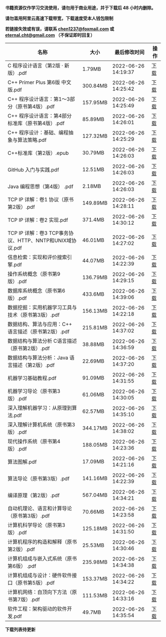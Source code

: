 **书籍资源仅作学习交流使用，请勿用于商业用途，并于下载后 48 小时内删除。**

**请勿滥用阿里云高速下载带宽，下载速度受本人钱包限制**

**若链接失效或有误，请联系 chen1237@foxmail.com 或 eternal.cht@gmail.com （不保证即时回复）** 

| 名称                                                     | 大小     | 最后修改时间        | 操作                                  |
| -------------------------------------------------------- | -------- | ------------------- | ------------------------------------- |
| C 程序设计语言（第2版 · 新版）.pdf                       | 1.79MB   | 2022-06-26 14:19:37 |[下载 ](https://nme-file.oss-cn-hangzhou.aliyuncs.com/github/zstu-study/itbooks/C%20%E7%A8%8B%E5%BA%8F%E8%AE%BE%E8%AE%A1%E8%AF%AD%E8%A8%80%EF%BC%88%E7%AC%AC2%E7%89%88%20%C2%B7%20%E6%96%B0%E7%89%88%EF%BC%89.pdf)|
| C++ Primer Plus 第6版 中文版.pdf                         | 300.84MB | 2022-06-26 14:25:42 |[下载 ](https://nme-file.oss-cn-hangzhou.aliyuncs.com/github/zstu-study/itbooks/C%2B%2B%20Primer%20Plus%20%E7%AC%AC6%E7%89%88%20%E4%B8%AD%E6%96%87%E7%89%88.pdf)|
| C++ 程序设计语言：第1～3部分（原书第4版）.pdf            | 157.95MB | 2022-06-26 14:25:49 |[下载 ](https://nme-file.oss-cn-hangzhou.aliyuncs.com/github/zstu-study/itbooks/C%2B%2B%20%E7%A8%8B%E5%BA%8F%E8%AE%BE%E8%AE%A1%E8%AF%AD%E8%A8%80%EF%BC%9A%E7%AC%AC1%EF%BD%9E3%E9%83%A8%E5%88%86%EF%BC%88%E5%8E%9F%E4%B9%A6%E7%AC%AC4%E7%89%88%EF%BC%89.pdf)|
| C++ 程序设计语言：第4部分 标准库（原书第4版）.pdf        | 85.89MB  | 2022-06-26 14:26:01 |[下载 ](https://nme-file.oss-cn-hangzhou.aliyuncs.com/github/zstu-study/itbooks/C%2B%2B%20%E7%A8%8B%E5%BA%8F%E8%AE%BE%E8%AE%A1%E8%AF%AD%E8%A8%80%EF%BC%9A%E7%AC%AC4%E9%83%A8%E5%88%86%20%E6%A0%87%E5%87%86%E5%BA%93%EF%BC%88%E5%8E%9F%E4%B9%A6%E7%AC%AC4%E7%89%88%EF%BC%89.pdf)|
| C++ 程序设计：基础、编程抽象与算法策略.pdf               | 127.32MB | 2022-06-26 14:25:29 |[下载 ](https://nme-file.oss-cn-hangzhou.aliyuncs.com/github/zstu-study/itbooks/C%2B%2B%20%E7%A8%8B%E5%BA%8F%E8%AE%BE%E8%AE%A1%EF%BC%9A%E5%9F%BA%E7%A1%80%E3%80%81%E7%BC%96%E7%A8%8B%E6%8A%BD%E8%B1%A1%E4%B8%8E%E7%AE%97%E6%B3%95%E7%AD%96%E7%95%A5.pdf)|
| C++标准库（第2版）.epub                                  | 30.79MB  | 2022-06-26 14:26:03 |[下载 ](https://nme-file.oss-cn-hangzhou.aliyuncs.com/github/zstu-study/itbooks/C%2B%2B%E6%A0%87%E5%87%86%E5%BA%93%EF%BC%88%E7%AC%AC2%E7%89%88%EF%BC%89.epub)|
| GitHub 入门与实践.pdf                                    | 12.51MB  | 2022-06-26 14:26:03 |[下载 ](https://nme-file.oss-cn-hangzhou.aliyuncs.com/github/zstu-study/itbooks/GitHub%20%E5%85%A5%E9%97%A8%E4%B8%8E%E5%AE%9E%E8%B7%B5.pdf)|
| Java 编程思想（第4版） .pdf                              | 2.18MB   | 2022-06-26 14:26:03 |[下载 ](https://nme-file.oss-cn-hangzhou.aliyuncs.com/github/zstu-study/itbooks/Java%20%E7%BC%96%E7%A8%8B%E6%80%9D%E6%83%B3%EF%BC%88%E7%AC%AC4%E7%89%88%EF%BC%89%20.pdf)|
| TCP IP 详解：卷1 协议（原书第2版）.pdf                   | 149.89MB | 2022-06-26 14:28:11 |[下载 ](https://nme-file.oss-cn-hangzhou.aliyuncs.com/github/zstu-study/itbooks/TCP%20IP%20%E8%AF%A6%E8%A7%A3%EF%BC%9A%E5%8D%B71%20%E5%8D%8F%E8%AE%AE%EF%BC%88%E5%8E%9F%E4%B9%A6%E7%AC%AC2%E7%89%88%EF%BC%89.pdf)|
| TCP IP 详解：卷2 实现.pdf                                | 371.4MB  | 2022-06-26 14:30:12 |[下载 ](https://nme-file.oss-cn-hangzhou.aliyuncs.com/github/zstu-study/itbooks/TCP%20IP%20%E8%AF%A6%E8%A7%A3%EF%BC%9A%E5%8D%B72%20%E5%AE%9E%E7%8E%B0.pdf)|
| TCP IP 详解：卷3 TCP事务协议、HTTP、NNTP和UNIX域协议.pdf | 46.01MB  | 2022-06-26 14:27:02 |[下载 ](https://nme-file.oss-cn-hangzhou.aliyuncs.com/github/zstu-study/itbooks/TCP%20IP%20%E8%AF%A6%E8%A7%A3%EF%BC%9A%E5%8D%B73%20TCP%E4%BA%8B%E5%8A%A1%E5%8D%8F%E8%AE%AE%E3%80%81HTTP%E3%80%81NNTP%E5%92%8CUNIX%E5%9F%9F%E5%8D%8F%E8%AE%AE.pdf)|
| 信息检索：实现和评价搜索引擎.pdf                         | 44.07MB  | 2022-06-26 14:22:39 |[下载 ](https://nme-file.oss-cn-hangzhou.aliyuncs.com/github/zstu-study/itbooks/%E4%BF%A1%E6%81%AF%E6%A3%80%E7%B4%A2%EF%BC%9A%E5%AE%9E%E7%8E%B0%E5%92%8C%E8%AF%84%E4%BB%B7%E6%90%9C%E7%B4%A2%E5%BC%95%E6%93%8E.pdf)|
| 操作系统概念（原书第9版）.pdf                            | 136.79MB | 2022-06-26 14:29:15 |[下载 ](https://nme-file.oss-cn-hangzhou.aliyuncs.com/github/zstu-study/itbooks/%E6%93%8D%E4%BD%9C%E7%B3%BB%E7%BB%9F%E6%A6%82%E5%BF%B5%EF%BC%88%E5%8E%9F%E4%B9%A6%E7%AC%AC9%E7%89%88%EF%BC%89.pdf)|
| 数据库系统概念（原书第6版）.pdf                          | 433.6MB  | 2022-06-26 14:39:06 |[下载 ](https://nme-file.oss-cn-hangzhou.aliyuncs.com/github/zstu-study/itbooks/%E6%95%B0%E6%8D%AE%E5%BA%93%E7%B3%BB%E7%BB%9F%E6%A6%82%E5%BF%B5%EF%BC%88%E5%8E%9F%E4%B9%A6%E7%AC%AC6%E7%89%88%EF%BC%89.pdf)|
| 数据挖掘：实用机器学习工具与技术（原书第3版）.pdf        | 156.13MB | 2022-06-26 14:22:18 |[下载 ](https://nme-file.oss-cn-hangzhou.aliyuncs.com/github/zstu-study/itbooks/%E6%95%B0%E6%8D%AE%E6%8C%96%E6%8E%98%EF%BC%9A%E5%AE%9E%E7%94%A8%E6%9C%BA%E5%99%A8%E5%AD%A6%E4%B9%A0%E5%B7%A5%E5%85%B7%E4%B8%8E%E6%8A%80%E6%9C%AF%EF%BC%88%E5%8E%9F%E4%B9%A6%E7%AC%AC3%E7%89%88%EF%BC%89.pdf)|
| 数据结构、算法与应用：C++ 语言描述（原书第2版）.pdf      | 215.81MB | 2022-06-26 14:37:02 |[下载 ](https://nme-file.oss-cn-hangzhou.aliyuncs.com/github/zstu-study/itbooks/%E6%95%B0%E6%8D%AE%E7%BB%93%E6%9E%84%E3%80%81%E7%AE%97%E6%B3%95%E4%B8%8E%E5%BA%94%E7%94%A8%EF%BC%9AC%2B%2B%20%E8%AF%AD%E8%A8%80%E6%8F%8F%E8%BF%B0%EF%BC%88%E5%8E%9F%E4%B9%A6%E7%AC%AC2%E7%89%88%EF%BC%89.pdf)|
| 数据结构与算法分析 C语言描述（原书第2版）.pdf            | 38.88MB  | 2022-06-26 14:36:59 |[下载 ](https://nme-file.oss-cn-hangzhou.aliyuncs.com/github/zstu-study/itbooks/%E6%95%B0%E6%8D%AE%E7%BB%93%E6%9E%84%E4%B8%8E%E7%AE%97%E6%B3%95%E5%88%86%E6%9E%90%20C%E8%AF%AD%E8%A8%80%E6%8F%8F%E8%BF%B0%EF%BC%88%E5%8E%9F%E4%B9%A6%E7%AC%AC2%E7%89%88%EF%BC%89.pdf)|
| 数据结构与算法分析：Java 语言描述（第2版）.pdf           | 22.69MB  | 2022-06-26 14:37:20 |[下载 ](https://nme-file.oss-cn-hangzhou.aliyuncs.com/github/zstu-study/itbooks/%E6%95%B0%E6%8D%AE%E7%BB%93%E6%9E%84%E4%B8%8E%E7%AE%97%E6%B3%95%E5%88%86%E6%9E%90%EF%BC%9AJava%20%E8%AF%AD%E8%A8%80%E6%8F%8F%E8%BF%B0%EF%BC%88%E7%AC%AC2%E7%89%88%EF%BC%89.pdf)|
| 机器学习基础教程.pdf                                     | 91.09MB  | 2022-06-26 14:31:55 |[下载 ](https://nme-file.oss-cn-hangzhou.aliyuncs.com/github/zstu-study/itbooks/%E6%9C%BA%E5%99%A8%E5%AD%A6%E4%B9%A0%E5%9F%BA%E7%A1%80%E6%95%99%E7%A8%8B.pdf)|
| 机器学习导论（原书第3版）.pdf                            | 61.06MB  | 2022-06-26 14:30:05 |[下载 ](https://nme-file.oss-cn-hangzhou.aliyuncs.com/github/zstu-study/itbooks/%E6%9C%BA%E5%99%A8%E5%AD%A6%E4%B9%A0%E5%AF%BC%E8%AE%BA%EF%BC%88%E5%8E%9F%E4%B9%A6%E7%AC%AC3%E7%89%88%EF%BC%89.pdf)|
| 深入理解机器学习：从原理到算法.pdf                       | 62.57MB  | 2022-06-26 14:35:10 |[下载 ](https://nme-file.oss-cn-hangzhou.aliyuncs.com/github/zstu-study/itbooks/%E6%B7%B1%E5%85%A5%E7%90%86%E8%A7%A3%E6%9C%BA%E5%99%A8%E5%AD%A6%E4%B9%A0%EF%BC%9A%E4%BB%8E%E5%8E%9F%E7%90%86%E5%88%B0%E7%AE%97%E6%B3%95.pdf)|
| 深入理解计算机系统（原书第3版）.pdf                      | 344.17MB | 2022-06-26 14:38:02 |[下载 ](https://nme-file.oss-cn-hangzhou.aliyuncs.com/github/zstu-study/itbooks/%E6%B7%B1%E5%85%A5%E7%90%86%E8%A7%A3%E8%AE%A1%E7%AE%97%E6%9C%BA%E7%B3%BB%E7%BB%9F%EF%BC%88%E5%8E%9F%E4%B9%A6%E7%AC%AC3%E7%89%88%EF%BC%89.pdf)|
| 现代操作系统（原书第4版）.pdf                            | 188.05MB | 2022-06-26 14:23:36 |[下载 ](https://nme-file.oss-cn-hangzhou.aliyuncs.com/github/zstu-study/itbooks/%E7%8E%B0%E4%BB%A3%E6%93%8D%E4%BD%9C%E7%B3%BB%E7%BB%9F%EF%BC%88%E5%8E%9F%E4%B9%A6%E7%AC%AC4%E7%89%88%EF%BC%89.pdf)|
| 算法图解.pdf                                             | 17.09MB  | 2022-06-26 14:21:16 |[下载 ](https://nme-file.oss-cn-hangzhou.aliyuncs.com/github/zstu-study/itbooks/%E7%AE%97%E6%B3%95%E5%9B%BE%E8%A7%A3.pdf)|
| 算法导论（原书第3版）.pdf                                | 141.16MB | 2022-06-26 14:22:39 |[下载 ](https://nme-file.oss-cn-hangzhou.aliyuncs.com/github/zstu-study/itbooks/%E7%AE%97%E6%B3%95%E5%AF%BC%E8%AE%BA%EF%BC%88%E5%8E%9F%E4%B9%A6%E7%AC%AC3%E7%89%88%EF%BC%89.pdf)|
| 编译原理（第2版）.pdf                                    | 567.04MB | 2022-06-26 14:34:21 |[下载 ](https://nme-file.oss-cn-hangzhou.aliyuncs.com/github/zstu-study/itbooks/%E7%BC%96%E8%AF%91%E5%8E%9F%E7%90%86%EF%BC%88%E7%AC%AC2%E7%89%88%EF%BC%89.pdf)|
| 自动机理论、语言和计算导论（原书第3版）.pdf              | 70.66MB  | 2022-06-26 14:23:58 |[下载 ](https://nme-file.oss-cn-hangzhou.aliyuncs.com/github/zstu-study/itbooks/%E8%87%AA%E5%8A%A8%E6%9C%BA%E7%90%86%E8%AE%BA%E3%80%81%E8%AF%AD%E8%A8%80%E5%92%8C%E8%AE%A1%E7%AE%97%E5%AF%BC%E8%AE%BA%EF%BC%88%E5%8E%9F%E4%B9%A6%E7%AC%AC3%E7%89%88%EF%BC%89.pdf)|
| 计算机科学导论（原书第3版）.pdf                          | 125.18MB | 2022-06-26 14:31:50 |[下载 ](https://nme-file.oss-cn-hangzhou.aliyuncs.com/github/zstu-study/itbooks/%E8%AE%A1%E7%AE%97%E6%9C%BA%E7%A7%91%E5%AD%A6%E5%AF%BC%E8%AE%BA%EF%BC%88%E5%8E%9F%E4%B9%A6%E7%AC%AC3%E7%89%88%EF%BC%89.pdf)|
| 计算机程序的构造和解释（原书第2版）.pdf                  | 25.53MB  | 2022-06-26 14:30:46 |[下载 ](https://nme-file.oss-cn-hangzhou.aliyuncs.com/github/zstu-study/itbooks/%E8%AE%A1%E7%AE%97%E6%9C%BA%E7%A8%8B%E5%BA%8F%E7%9A%84%E6%9E%84%E9%80%A0%E5%92%8C%E8%A7%A3%E9%87%8A%EF%BC%88%E5%8E%9F%E4%B9%A6%E7%AC%AC2%E7%89%88%EF%BC%89.pdf)|
| 计算机组成与嵌入式系统（原书第6版） .pdf                 | 235.98MB | 2022-06-26 14:34:38 |[下载 ](https://nme-file.oss-cn-hangzhou.aliyuncs.com/github/zstu-study/itbooks/%E8%AE%A1%E7%AE%97%E6%9C%BA%E7%BB%84%E6%88%90%E4%B8%8E%E5%B5%8C%E5%85%A5%E5%BC%8F%E7%B3%BB%E7%BB%9F%EF%BC%88%E5%8E%9F%E4%B9%A6%E7%AC%AC6%E7%89%88%EF%BC%89%20.pdf)|
| 计算机组成与设计：硬件软件接口（原书第5版）.pdf          | 153.37MB | 2022-06-26 14:34:22 |[下载 ](https://nme-file.oss-cn-hangzhou.aliyuncs.com/github/zstu-study/itbooks/%E8%AE%A1%E7%AE%97%E6%9C%BA%E7%BB%84%E6%88%90%E4%B8%8E%E8%AE%BE%E8%AE%A1%EF%BC%9A%E7%A1%AC%E4%BB%B6%E8%BD%AF%E4%BB%B6%E6%8E%A5%E5%8F%A3%EF%BC%88%E5%8E%9F%E4%B9%A6%E7%AC%AC5%E7%89%88%EF%BC%89.pdf)|
| 计算机网络：自顶向下方法（原书第7版）.pdf                | 111.53MB | 2022-06-26 14:33:16 |[下载 ](https://nme-file.oss-cn-hangzhou.aliyuncs.com/github/zstu-study/itbooks/%E8%AE%A1%E7%AE%97%E6%9C%BA%E7%BD%91%E7%BB%9C%EF%BC%9A%E8%87%AA%E9%A1%B6%E5%90%91%E4%B8%8B%E6%96%B9%E6%B3%95%EF%BC%88%E5%8E%9F%E4%B9%A6%E7%AC%AC7%E7%89%88%EF%BC%89.pdf)|
| 软件工程：架构驱动的软件开发.pdf                         | 49.7MB   | 2022-06-26 14:35:54 |[下载 ](https://nme-file.oss-cn-hangzhou.aliyuncs.com/github/zstu-study/itbooks/%E8%BD%AF%E4%BB%B6%E5%B7%A5%E7%A8%8B%EF%BC%9A%E6%9E%B6%E6%9E%84%E9%A9%B1%E5%8A%A8%E7%9A%84%E8%BD%AF%E4%BB%B6%E5%BC%80%E5%8F%91.pdf)|




**下载列表待更新**
